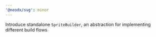 ```yaml
---
'@neodx/svg': minor
---
```


Introduce standalone `SpriteBuilder`, an abstraction for implementing different build flows

